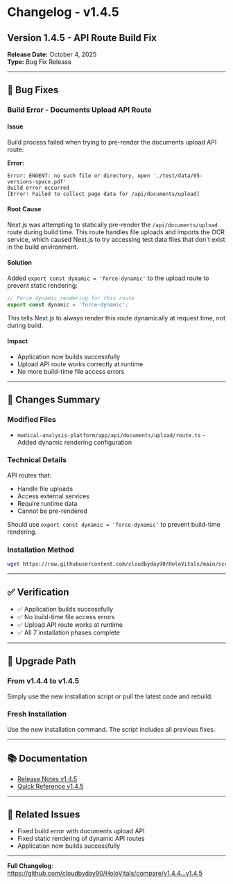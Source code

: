 # Changelog - v1.4.5

## Version 1.4.5 - API Route Build Fix
**Release Date:** October 4, 2025  
**Type:** Bug Fix Release

---

## 🐛 Bug Fixes

### Build Error - Documents Upload API Route

#### Issue
Build process failed when trying to pre-render the documents upload API route:

**Error:**
```
Error: ENOENT: no such file or directory, open './test/data/05-versions-space.pdf'
Build error occurred
[Error: Failed to collect page data for /api/documents/upload]
```

#### Root Cause
Next.js was attempting to statically pre-render the `/api/documents/upload` route during build time. This route handles file uploads and imports the OCR service, which caused Next.js to try accessing test data files that don't exist in the build environment.

#### Solution
Added `export const dynamic = 'force-dynamic'` to the upload route to prevent static rendering:

```typescript
// Force dynamic rendering for this route
export const dynamic = 'force-dynamic';
```

This tells Next.js to always render this route dynamically at request time, not during build.

#### Impact
- Application now builds successfully
- Upload API route works correctly at runtime
- No more build-time file access errors

---

## 📝 Changes Summary

### Modified Files
- `medical-analysis-platform/app/api/documents/upload/route.ts` - Added dynamic rendering configuration

### Technical Details
API routes that:
- Handle file uploads
- Access external services
- Require runtime data
- Cannot be pre-rendered

Should use `export const dynamic = 'force-dynamic'` to prevent build-time rendering.

### Installation Method
```bash
wget https://raw.githubusercontent.com/cloudbyday90/HoloVitals/main/scripts/install-v1.4.5.sh && chmod +x install-v1.4.5.sh && ./install-v1.4.5.sh
```

---

## ✅ Verification

- ✅ Application builds successfully
- ✅ No build-time file access errors
- ✅ Upload API route works at runtime
- ✅ All 7 installation phases complete

---

## 🔄 Upgrade Path

### From v1.4.4 to v1.4.5
Simply use the new installation script or pull the latest code and rebuild.

### Fresh Installation
Use the new installation command. The script includes all previous fixes.

---

## 📚 Documentation

- [Release Notes v1.4.5](RELEASE_NOTES_V1.4.5.md)
- [Quick Reference v1.4.5](V1.4.5_QUICK_REFERENCE.md)

---

## 🔗 Related Issues

- Fixed build error with documents upload API
- Fixed static rendering of dynamic API routes
- Application now builds successfully

---

**Full Changelog**: https://github.com/cloudbyday90/HoloVitals/compare/v1.4.4...v1.4.5
